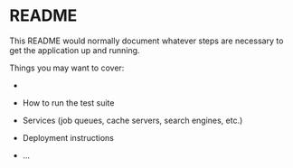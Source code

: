 # README

This README would normally document whatever steps are necessary to get the
application up and running.

Things you may want to cover:

*

* How to run the test suite

* Services (job queues, cache servers, search engines, etc.)

* Deployment instructions

* ...
